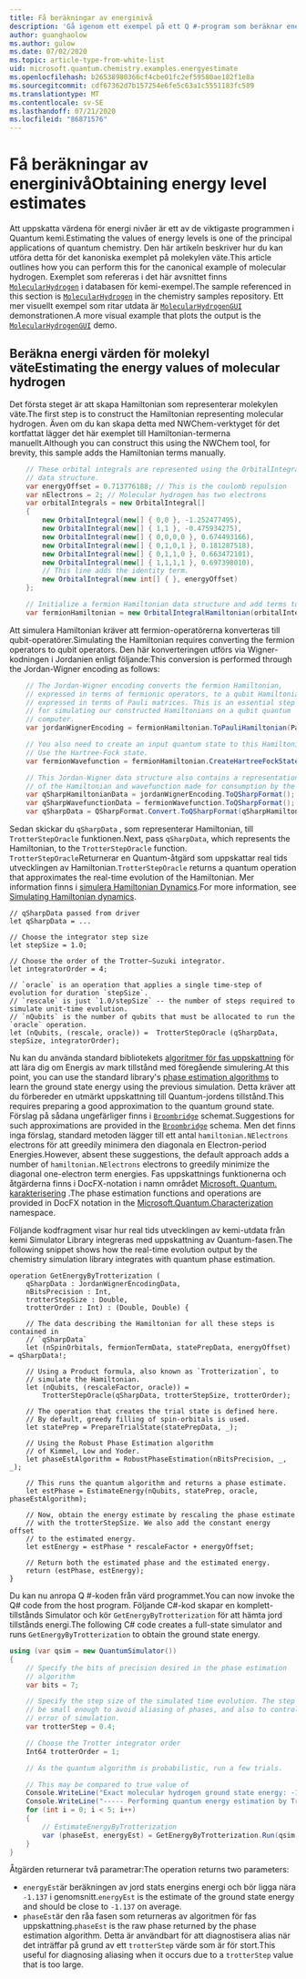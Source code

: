 ```yaml
---
title: Få beräkningar av energinivå
description: 'Gå igenom ett exempel på ett Q #-program som beräknar energi nivå värden för molekyl väte.'
author: guanghaolow
ms.author: gulow
ms.date: 07/02/2020
ms.topic: article-type-from-white-list
uid: microsoft.quantum.chemistry.examples.energyestimate
ms.openlocfilehash: b26538980366cf4cbe01fc2ef59580ae182f1e8a
ms.sourcegitcommit: cdf67362d7b157254e6fe5c63a1c5551183fc589
ms.translationtype: MT
ms.contentlocale: sv-SE
ms.lasthandoff: 07/21/2020
ms.locfileid: "86871576"
---
```

# <a name="obtaining-energy-level-estimates"></a><span data-ttu-id="b4b79-103">Få beräkningar av energinivå</span><span class="sxs-lookup"><span data-stu-id="b4b79-103">Obtaining energy level estimates</span></span>
<span data-ttu-id="b4b79-104">Att uppskatta värdena för energi nivåer är ett av de viktigaste programmen i Quantum kemi.</span><span class="sxs-lookup"><span data-stu-id="b4b79-104">Estimating the values of energy levels is one of the principal applications of quantum chemistry.</span></span> <span data-ttu-id="b4b79-105">Den här artikeln beskriver hur du kan utföra detta för det kanoniska exemplet på molekylen väte.</span><span class="sxs-lookup"><span data-stu-id="b4b79-105">This article outlines how you can perform this for the canonical example of molecular hydrogen.</span></span> <span data-ttu-id="b4b79-106">Exemplet som refereras i det här avsnittet finns [`MolecularHydrogen`](https://github.com/microsoft/Quantum/tree/master/samples/chemistry/MolecularHydrogen) i databasen för kemi-exempel.</span><span class="sxs-lookup"><span data-stu-id="b4b79-106">The sample referenced in this section is [`MolecularHydrogen`](https://github.com/microsoft/Quantum/tree/master/samples/chemistry/MolecularHydrogen) in the chemistry samples repository.</span></span> <span data-ttu-id="b4b79-107">Ett mer visuellt exempel som ritar utdata är [`MolecularHydrogenGUI`](https://github.com/microsoft/Quantum/tree/master/samples/chemistry/MolecularHydrogenGUI) demonstrationen.</span><span class="sxs-lookup"><span data-stu-id="b4b79-107">A more visual example that plots the output is the [`MolecularHydrogenGUI`](https://github.com/microsoft/Quantum/tree/master/samples/chemistry/MolecularHydrogenGUI) demo.</span></span>

## <a name="estimating-the-energy-values-of-molecular-hydrogen"></a><span data-ttu-id="b4b79-108">Beräkna energi värden för molekyl väte</span><span class="sxs-lookup"><span data-stu-id="b4b79-108">Estimating the energy values of molecular hydrogen</span></span>

<span data-ttu-id="b4b79-109">Det första steget är att skapa Hamiltonian som representerar molekylen väte.</span><span class="sxs-lookup"><span data-stu-id="b4b79-109">The first step is to construct the Hamiltonian representing molecular hydrogen.</span></span> <span data-ttu-id="b4b79-110">Även om du kan skapa detta med NWChem-verktyget för det kortfattat lägger det här exemplet till Hamiltonian-termerna manuellt.</span><span class="sxs-lookup"><span data-stu-id="b4b79-110">Although you can construct this using the NWChem tool, for brevity, this sample adds the Hamiltonian terms manually.</span></span>

```csharp
    // These orbital integrals are represented using the OrbitalIntegral
    // data structure.
    var energyOffset = 0.713776188; // This is the coulomb repulsion
    var nElectrons = 2; // Molecular hydrogen has two electrons
    var orbitalIntegrals = new OrbitalIntegral[]
    {
        new OrbitalIntegral(new[] { 0,0 }, -1.252477495),
        new OrbitalIntegral(new[] { 1,1 }, -0.475934275),
        new OrbitalIntegral(new[] { 0,0,0,0 }, 0.674493166),
        new OrbitalIntegral(new[] { 0,1,0,1 }, 0.181287518),
        new OrbitalIntegral(new[] { 0,1,1,0 }, 0.663472101),
        new OrbitalIntegral(new[] { 1,1,1,1 }, 0.697398010),
        // This line adds the identity term.
        new OrbitalIntegral(new int[] { }, energyOffset)
    };

    // Initialize a fermion Hamiltonian data structure and add terms to it.
    var fermionHamiltonian = new OrbitalIntegralHamiltonian(orbitalIntegrals).ToFermionHamiltonian();
```

<span data-ttu-id="b4b79-111">Att simulera Hamiltonian kräver att fermion-operatörerna konverteras till qubit-operatörer.</span><span class="sxs-lookup"><span data-stu-id="b4b79-111">Simulating the Hamiltonian requires converting the fermion operators to qubit operators.</span></span> <span data-ttu-id="b4b79-112">Den här konverteringen utförs via Wigner-kodningen i Jordanien enligt följande:</span><span class="sxs-lookup"><span data-stu-id="b4b79-112">This conversion is performed through the Jordan-Wigner encoding as follows:</span></span>

```csharp
    // The Jordan-Wigner encoding converts the fermion Hamiltonian, 
    // expressed in terms of fermionic operators, to a qubit Hamiltonian,
    // expressed in terms of Pauli matrices. This is an essential step
    // for simulating our constructed Hamiltonians on a qubit quantum
    // computer.
    var jordanWignerEncoding = fermionHamiltonian.ToPauliHamiltonian(Pauli.QubitEncoding.JordanWigner);

    // You also need to create an input quantum state to this Hamiltonian.
    // Use the Hartree-Fock state.
    var fermionWavefunction = fermionHamiltonian.CreateHartreeFockState(nElectrons);

    // This Jordan-Wigner data structure also contains a representation 
    // of the Hamiltonian and wavefunction made for consumption by the Q# operations.
    var qSharpHamiltonianData = jordanWignerEncoding.ToQSharpFormat();
    var qSharpWavefunctionData = fermionWavefunction.ToQSharpFormat();
    var qSharpData = QSharpFormat.Convert.ToQSharpFormat(qSharpHamiltonianData, qSharpWavefunctionData);
```

<span data-ttu-id="b4b79-113">Sedan skickar du `qSharpData` , som representerar Hamiltonian, till `TrotterStepOracle` funktionen.</span><span class="sxs-lookup"><span data-stu-id="b4b79-113">Next, pass `qSharpData`, which represents the Hamiltonian, to the `TrotterStepOracle` function.</span></span> <span data-ttu-id="b4b79-114">`TrotterStepOracle`Returnerar en Quantum-åtgärd som uppskattar real tids utvecklingen av Hamiltonian.</span><span class="sxs-lookup"><span data-stu-id="b4b79-114">`TrotterStepOracle` returns a quantum operation that approximates the real-time evolution of the Hamiltonian.</span></span> <span data-ttu-id="b4b79-115">Mer information finns i [simulera Hamiltonian Dynamics](xref:microsoft.quantum.chemistry.concepts.simulationalgorithms).</span><span class="sxs-lookup"><span data-stu-id="b4b79-115">For more information, see [Simulating Hamiltonian dynamics](xref:microsoft.quantum.chemistry.concepts.simulationalgorithms).</span></span>

```qsharp
// qSharpData passed from driver
let qSharpData = ... 

// Choose the integrator step size
let stepSize = 1.0;

// Choose the order of the Trotter—Suzuki integrator.
let integratorOrder = 4;

// `oracle` is an operation that applies a single time-step of evolution for duration `stepSize`.
// `rescale` is just `1.0/stepSize` -- the number of steps required to simulate unit-time evolution.
// `nQubits` is the number of qubits that must be allocated to run the `oracle` operation.
let (nQubits, (rescale, oracle)) =  TrotterStepOracle (qSharpData, stepSize, integratorOrder);
```

<span data-ttu-id="b4b79-116">Nu kan du använda standard bibliotekets [algoritmer för fas uppskattning](xref:microsoft.quantum.libraries.characterization) för att lära dig om Energis av mark tillstånd med föregående simulering.</span><span class="sxs-lookup"><span data-stu-id="b4b79-116">At this point, you can use the standard library's [phase estimation algorithms](xref:microsoft.quantum.libraries.characterization) to learn the ground state energy using the previous simulation.</span></span> <span data-ttu-id="b4b79-117">Detta kräver att du förbereder en utmärkt uppskattning till Quantum-jordens tillstånd.</span><span class="sxs-lookup"><span data-stu-id="b4b79-117">This requires preparing a good approximation to the quantum ground state.</span></span> <span data-ttu-id="b4b79-118">Förslag på sådana ungefärliger finns i [`Broombridge`](xref:microsoft.quantum.libraries.chemistry.schema.broombridge) schemat.</span><span class="sxs-lookup"><span data-stu-id="b4b79-118">Suggestions for such approximations are provided in the [`Broombridge`](xref:microsoft.quantum.libraries.chemistry.schema.broombridge) schema.</span></span> <span data-ttu-id="b4b79-119">Men det finns inga förslag, standard metoden lägger till ett antal `hamiltonian.NElectrons` electrons för att greedily minimera den diagonala en Electron-period Energies.</span><span class="sxs-lookup"><span data-stu-id="b4b79-119">However, absent these suggestions, the default approach adds a number of `hamiltonian.NElectrons` electrons to greedily minimize the diagonal one-electron term energies.</span></span> <span data-ttu-id="b4b79-120">Fas uppskattnings funktionerna och åtgärderna finns i DocFX-notation i namn området [Microsoft. Quantum. karakterisering](xref:microsoft.quantum.characterization) .</span><span class="sxs-lookup"><span data-stu-id="b4b79-120">The phase estimation functions and operations are provided in DocFX notation in the [Microsoft.Quantum.Characterization](xref:microsoft.quantum.characterization) namespace.</span></span>

<span data-ttu-id="b4b79-121">Följande kodfragment visar hur real tids utvecklingen av kemi-utdata från kemi Simulator Library integreras med uppskattning av Quantum-fasen.</span><span class="sxs-lookup"><span data-stu-id="b4b79-121">The following snippet shows how the real-time evolution output by the chemistry simulation library integrates with quantum phase estimation.</span></span>

```qsharp
operation GetEnergyByTrotterization (
    qSharpData : JordanWignerEncodingData, 
    nBitsPrecision : Int, 
    trotterStepSize : Double, 
    trotterOrder : Int) : (Double, Double) {
    
    // The data describing the Hamiltonian for all these steps is contained in
    // `qSharpData`
    let (nSpinOrbitals, fermionTermData, statePrepData, energyOffset) = qSharpData!;
    
    // Using a Product formula, also known as `Trotterization`, to
    // simulate the Hamiltonian.
    let (nQubits, (rescaleFactor, oracle)) = 
        TrotterStepOracle(qSharpData, trotterStepSize, trotterOrder);
    
    // The operation that creates the trial state is defined here.
    // By default, greedy filling of spin-orbitals is used.
    let statePrep = PrepareTrialState(statePrepData, _);
    
    // Using the Robust Phase Estimation algorithm
    // of Kimmel, Low and Yoder.
    let phaseEstAlgorithm = RobustPhaseEstimation(nBitsPrecision, _, _);
    
    // This runs the quantum algorithm and returns a phase estimate.
    let estPhase = EstimateEnergy(nQubits, statePrep, oracle, phaseEstAlgorithm);
    
    // Now, obtain the energy estimate by rescaling the phase estimate
    // with the trotterStepSize. We also add the constant energy offset
    // to the estimated energy.
    let estEnergy = estPhase * rescaleFactor + energyOffset;
    
    // Return both the estimated phase and the estimated energy.
    return (estPhase, estEnergy);
}
```

<span data-ttu-id="b4b79-122">Du kan nu anropa Q #-koden från värd programmet.</span><span class="sxs-lookup"><span data-stu-id="b4b79-122">You can now invoke the Q# code from the host program.</span></span> <span data-ttu-id="b4b79-123">Följande C#-kod skapar en komplett-tillstånds Simulator och kör `GetEnergyByTrotterization` för att hämta jord tillstånds energi.</span><span class="sxs-lookup"><span data-stu-id="b4b79-123">The following C# code creates a full-state simulator and runs `GetEnergyByTrotterization` to obtain the ground state energy.</span></span>

```csharp
using (var qsim = new QuantumSimulator())
{
    // Specify the bits of precision desired in the phase estimation 
    // algorithm
    var bits = 7;

    // Specify the step size of the simulated time evolution. The step size needs to
    // be small enough to avoid aliasing of phases, and also to control the
    // error of simulation.
    var trotterStep = 0.4;

    // Choose the Trotter integrator order
    Int64 trotterOrder = 1;

    // As the quantum algorithm is probabilistic, run a few trials.

    // This may be compared to true value of
    Console.WriteLine("Exact molecular hydrogen ground state energy: -1.137260278.\n");
    Console.WriteLine("----- Performing quantum energy estimation by Trotter simulation algorithm");
    for (int i = 0; i < 5; i++)
    {
        // EstimateEnergyByTrotterization
        var (phaseEst, energyEst) = GetEnergyByTrotterization.Run(qsim, qSharpData, bits, trotterStep, trotterOrder).Result;
    }
}
```

<span data-ttu-id="b4b79-124">Åtgärden returnerar två parametrar:</span><span class="sxs-lookup"><span data-stu-id="b4b79-124">The operation returns two parameters:</span></span> 

- <span data-ttu-id="b4b79-125">`energyEst`är beräkningen av jord stats energins energi och bör ligga nära `-1.137` i genomsnitt.</span><span class="sxs-lookup"><span data-stu-id="b4b79-125">`energyEst` is the estimate of the ground state energy and should be close to `-1.137` on average.</span></span> 
- <span data-ttu-id="b4b79-126">`phaseEst`är den råa fasen som returneras av algoritmen för fas uppskattning.</span><span class="sxs-lookup"><span data-stu-id="b4b79-126">`phaseEst` is the raw phase returned by the phase estimation algorithm.</span></span> <span data-ttu-id="b4b79-127">Detta är användbart för att diagnostisera alias när det inträffar på grund av ett `trotterStep` värde som är för stort.</span><span class="sxs-lookup"><span data-stu-id="b4b79-127">This useful for diagnosing aliasing when it occurs due to a `trotterStep` value that is too large.</span></span>
